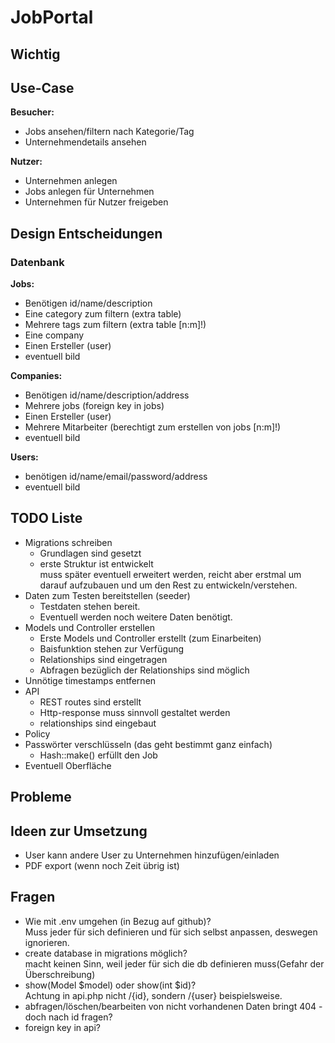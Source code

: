 <h1>JobPortal</h1>
<!-- ---------------------------------------------------------- -->
<h2>Wichtig</h2>
<!-- ---------------------------------------------------------- -->
<h2>Use-Case</h2>
<b>Besucher:</b><br>
<ul>
    <li>Jobs ansehen/filtern nach Kategorie/Tag</li>
    <li>Unternehmendetails ansehen</li>
</ul>
<b>Nutzer:</b><br>
<ul>
    <li>Unternehmen anlegen</li>
    <li>Jobs anlegen für Unternehmen</li>
    <li>Unternehmen für Nutzer freigeben</li>
</ul>
<!-- ---------------------------------------------------------- -->
<h2>Design Entscheidungen</h2>
<h3>Datenbank</h3>
<b>Jobs:</b>
<ul>
    <li>Benötigen id/name/description</li>
    <li>Eine category zum filtern (extra table)</li>
    <li>Mehrere tags zum filtern (extra table [n:m]!)</li>
    <li>Eine company</li>
    <li>Einen Ersteller (user)</li>
    <li>eventuell bild</li>
</ul>
<b>Companies:</b>
<ul>
    <li>Benötigen id/name/description/address</li>
    <li>Mehrere jobs (foreign key in jobs)</li>
    <li>Einen Ersteller (user)</li>
    <li>Mehrere Mitarbeiter (berechtigt zum erstellen von jobs [n:m]!)</li>
    <li>eventuell bild</li>
</ul>
<b>Users:</b>
<ul>
    <li>benötigen id/name/email/password/address</li>
    <li>eventuell bild</li>
</ul>
<!-- ---------------------------------------------------------- -->
<h2>TODO Liste</h2>
<ul>
    <li>Migrations schreiben
        <ul>
            <li>Grundlagen sind gesetzt</li>
            <li>erste Struktur ist entwickelt<br>
            muss später eventuell erweitert werden,
            reicht aber erstmal um darauf aufzubauen
            und um den Rest zu entwickeln/verstehen.</li>
        </ul>
    </li>
    <li>Daten zum Testen bereitstellen (seeder)
        <ul>
            <li>Testdaten stehen bereit.</li>
            <li>Eventuell werden noch weitere Daten benötigt.</li>
        </ul>
    </li>    
    <li>Models und Controller erstellen
        <ul>
            <li>Erste Models und Controller erstellt (zum Einarbeiten)</li>
            <li>Baisfunktion stehen zur Verfügung</li>
            <li>Relationships sind eingetragen</li>
            <li>Abfragen bezüglich der Relationships sind möglich</li>
        </ul>
    </li>
    <li>Unnötige timestamps entfernen</li>
    <li>API
        <ul>
            <li>REST routes sind erstellt</li>
            <li>Http-response muss sinnvoll gestaltet werden</li>
            <li>relationships sind eingebaut</li>
        </ul>
    </li>
    <li>Policy</li>
    <li>Passwörter verschlüsseln (das geht bestimmt ganz einfach)
        <ul>
            <li>Hash::make() erfüllt den Job</li>
        </ul>
    </li>
    <li>Eventuell Oberfläche</li>
</ul>
<!-- ---------------------------------------------------------- -->
<h2>Probleme</h2>
<!-- ---------------------------------------------------------- -->
<h2>Ideen zur Umsetzung</h2>
<ul>
    <li>User kann andere User zu Unternehmen hinzufügen/einladen</li>
    <li>PDF export (wenn noch Zeit übrig ist)</li>
</ul>
<!-- ---------------------------------------------------------- -->
<h2>Fragen</h2>
<ul>
    <li>Wie mit .env umgehen (in Bezug auf github)?
        <br>Muss jeder für sich definieren und für sich selbst anpassen,
        deswegen ignorieren.</li>
    <li>create database in migrations möglich?<br>
        macht keinen Sinn, weil jeder für sich die db definieren muss(Gefahr der Überschreibung)</li>
    <li>show(Model $model) oder show(int $id)?<br>
    Achtung in api.php nicht /{id}, sondern /{user} beispielsweise.</li>
    <li>abfragen/löschen/bearbeiten von nicht vorhandenen Daten bringt 404 - doch nach id fragen?</li>
    <li>foreign key in api?</li>
</ul>

